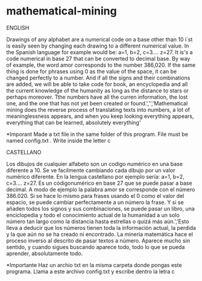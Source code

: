 # mathematical-mining

ENGLISH

Drawings of any alphabet are a numerical code on a base other than 10 i´st is easily seen by changing each drawing to a different numerical value. In the Spanish language for example would be: a=1, b=2, c=3.... z=27. It is's a code numerical in base 27 that can be converted to decimal base. By way of example, the word amor corresponds to the number 386,020. If the same thing is done for phrases using 0 as the value of the space, it can be changed perfectly to a number. And if all the signs and their combinations are added, we will be able to take code for book, an encyclopedia and all the current knowledge of the humanity as long as the distance to stars or perhaps moreover. Tthe numbers have all the curren information, the lost one, and the one that has not yet been created or found.','','Mathematical mining does the reverse process of translating texts into numbers, a lot of meaninglessness appears, and when you keep looking everything appears, everything that can be learned, absolutely everything'

*Imporant 
Made a txt file in the same folder of this program.
File must be named config.txt . Write inside the letter c


CASTELLANO

Los dibujos de cualquier alfabeto son un codigo numérico en una base diferente a 10. Se ve facilmente cambiando cada dibujo por un valor numérico diferente. En la lengua castellano por ejemplo sería: a=1, b=2, c=3.... z=27. Es un códigonumérico en base 27 que se puede pasar a base decimal. A modo de ejemplo la palabra amor se corresponde con el número 386.020. Si se hace lo mismo para frases usando el 0 como el valor del espacio, se puede cambiar perfectamente a un número la frase. Y si se añaden todos los signos y sus combinaciones, se puede pasar un libro, una enciclopedia y todo el conocimiento actual de la humanidad a un solo número tan largo como la distancia hasta estrellas o quizá más aún.','Esto lleva a deducir que los números tienen toda la información actual, la perdida y la que aún no se ha creado ni encontrado. La minería matemática hace el proceso inverso al descrito de pasar textos a número. Aparece mucho sin sentido, y cuando sigues buscando aparece todo, todo lo que se pueda aprender, absolutamente todo.

*Importante
Haz un archio txt en la misma carpeta donde pongas este programa.
Llama a este archivo config.txt y escribe dentro la letra c


